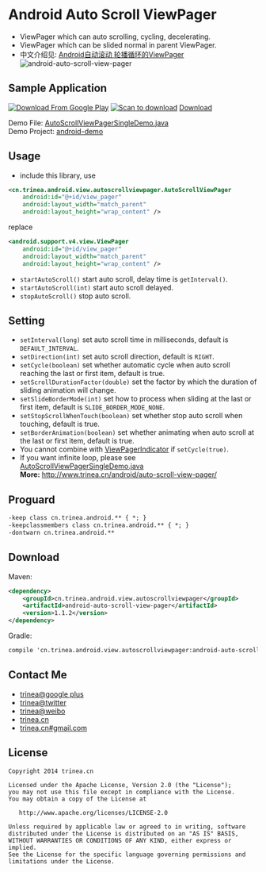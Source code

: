 Android Auto Scroll ViewPager
==============================
- ViewPager which can auto scrolling, cycling, decelerating.
- ViewPager which can be slided normal in parent ViewPager.
- 中文介绍见: [Android自动滚动 轮播循环的ViewPager](http://www.trinea.cn/android/auto-scroll-view-pager/)
![android-auto-scroll-view-pager](http://farm3.staticflickr.com/2843/12805132475_e595664a81_o.gif)

## Sample Application
<a href="https://play.google.com/store/apps/details?id=cn.trinea.android.demo" target="_blank" title="Download From Google Play"><img src="http://www.android.com/images/brand/get_it_on_play_logo_small.png" title="Download From Google Play"/></a>
    <a href="http://trinea.github.com/apk/trinea-android-demo.apk" target="_blank" title="Scan to download"><img src="https://farm3.staticflickr.com/2930/14017948972_bafb6df1b5_o.png" title="Scan to download"/></a>
    <a href="http://trinea.github.com/apk/trinea-android-demo.apk" target="_blank" title="Click to download">Download</a>  

Demo File: [AutoScrollViewPagerSingleDemo.java](https://github.com/Trinea/android-demo/blob/master/src/cn/trinea/android/demo/AutoScrollViewPagerDemo.java)  
Demo Project: [android-demo](https://github.com/Trinea/android-demo)  

## Usage
- include this library, use

``` xml
<cn.trinea.android.view.autoscrollviewpager.AutoScrollViewPager
	android:id="@+id/view_pager"
	android:layout_width="match_parent"
	android:layout_height="wrap_content" />
```
replace
``` xml
<android.support.v4.view.ViewPager
	android:id="@+id/view_pager"
	android:layout_width="match_parent"
	android:layout_height="wrap_content" />
```
- `startAutoScroll()` start auto scroll, delay time is `getInterval()`.
- `startAutoScroll(int)` start auto scroll delayed.
- `stopAutoScroll()` stop auto scroll.

## Setting
- `setInterval(long)` set auto scroll time in milliseconds, default is `DEFAULT_INTERVAL`.  
- `setDirection(int)` set auto scroll direction, default is `RIGHT`.  
- `setCycle(boolean)` set whether automatic cycle when auto scroll reaching the last or first item, default is true. 
- `setScrollDurationFactor(double)` set the factor by which the duration of sliding animation will change.  
- `setSlideBorderMode(int)` set how to process when sliding at the last or first item, default is `SLIDE_BORDER_MODE_NONE`.
- `setStopScrollWhenTouch(boolean)` set whether stop auto scroll when touching, default is true.  
- `setBorderAnimation(boolean)` set whether animating when auto scroll at the last or first item, default is true.  
- You cannot combine with [ViewPagerIndicator](https://github.com/JakeWharton/Android-ViewPagerIndicator) if `setCycle(true)`. 
- If you want infinite loop, please see [AutoScrollViewPagerSingleDemo.java](https://github.com/Trinea/android-demo/blob/master/src/cn/trinea/android/demo/AutoScrollViewPagerDemo.java)  
**More:** http://www.trinea.cn/android/auto-scroll-view-pager/

## Proguard
``` xml
-keep class cn.trinea.android.** { *; }
-keepclassmembers class cn.trinea.android.** { *; }
-dontwarn cn.trinea.android.**
```

## Download
Maven:  
``` xml
<dependency>
    <groupId>cn.trinea.android.view.autoscrollviewpager</groupId>
    <artifactId>android-auto-scroll-view-pager</artifactId>
    <version>1.1.2</version>
</dependency>
```  

Gradle:  
``` xml
compile 'cn.trinea.android.view.autoscrollviewpager:android-auto-scroll-view-pager:1.1.2'
```  

## Contact Me
- [trinea@google plus](https://plus.google.com/u/0/111989205221366883984)
- [trinea@twitter](https://twitter.com/trinea_cn)
- [trinea@weibo](http://weibo.com/trinea)
- [trinea.cn](http://www.trinea.cn/)
- [trinea.cn#gmail.com](mailto:trinea.cn@gmail.com)

## License

    Copyright 2014 trinea.cn

    Licensed under the Apache License, Version 2.0 (the "License");
    you may not use this file except in compliance with the License.
    You may obtain a copy of the License at

       http://www.apache.org/licenses/LICENSE-2.0

    Unless required by applicable law or agreed to in writing, software
    distributed under the License is distributed on an "AS IS" BASIS,
    WITHOUT WARRANTIES OR CONDITIONS OF ANY KIND, either express or implied.
    See the License for the specific language governing permissions and
    limitations under the License.

